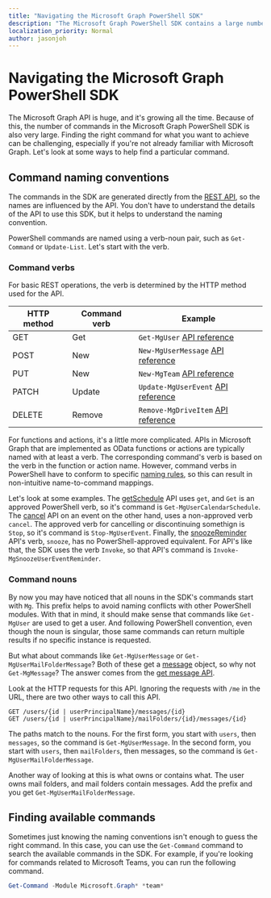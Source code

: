 ```yaml
---
title: "Navigating the Microsoft Graph PowerShell SDK"
description: "The Microsoft Graph PowerShell SDK contains a large number of commands. Learn how to find the right command for what you want to achieve."
localization_priority: Normal
author: jasonjoh
---
```


# Navigating the Microsoft Graph PowerShell SDK

The Microsoft Graph API is huge, and it's growing all the time. Because of this, the number of commands in the Microsoft Graph PowerShell SDK is also very large. Finding the right command for what you want to achieve can be challenging, especially if you're not already familiar with Microsoft Graph. Let's look at some ways to help find a particular command.

## Command naming conventions

The commands in the SDK are generated directly from the [REST API](/graph/api/overview?view=graph-rest-1.0), so the names are influenced by the API. You don't have to understand the details of the API to use this SDK, but it helps to understand the naming convention.

PowerShell commands are named using a verb-noun pair, such as `Get-Command` or `Update-List`. Let's start with the verb.

### Command verbs

For basic REST operations, the verb is determined by the HTTP method used for the API.

| HTTP method | Command verb | Example |
|-------------|--------------|---|
| GET         | Get          | `Get-MgUser` [API reference](/graph/api/user-get?view=graph-rest-1.0) |
| POST        | New          | `New-MgUserMessage` [API reference](/graph/api/user-post-messages?view=graph-rest-1.0) |
| PUT         | New          | `New-MgTeam` [API reference](/graph/api/team-put-teams?view=graph-rest-1.0) |
| PATCH       | Update       | `Update-MgUserEvent` [API reference](/graph/api/event-update?view=graph-rest-1.0) |
| DELETE      | Remove       | `Remove-MgDriveItem` [API reference](/graph/api/driveitem-delete?view=graph-rest-1.0) |

For functions and actions, it's a little more complicated. APIs in Microsoft Graph that are implemented as OData functions or actions are typically named with at least a verb. The corresponding command's verb is based on the verb in the function or action name. However, command verbs in PowerShell have to conform to specific [naming rules](/powershell/scripting/developer/cmdlet/approved-verbs-for-windows-powershell-commands), so this can result in non-intuitive name-to-command mappings.

Let's look at some examples. The [getSchedule](/graph/api/calendar-getschedule?view=graph-rest-1.0) API uses `get`, and `Get` is an approved PowerShell verb, so it's command is `Get-MgUserCalendarSchedule`. The [cancel](/graph/api/event-cancel?view=graph-rest-beta) API on an event on the other hand, uses a non-approved verb `cancel`. The approved verb for cancelling or discontinuing somethign is `Stop`, so it's command is `Stop-MgUserEvent`. Finally, the [snoozeReminder](/graph/api/event-snoozereminder?view=graph-rest-1.0) API's verb, `snooze`, has no PowerShell-approved equivalent. For API's like that, the SDK uses the verb `Invoke`, so that API's command is `Invoke-MgSnoozeUserEventReminder`.

### Command nouns

By now you may have noticed that all nouns in the SDK's commands start with `Mg`. This prefix helps to avoid naming conflicts with other PowerShell modules. With that in mind, it should make sense that commands like `Get-MgUser` are used to get a user. And following PowerShell convention, even though the noun is singular, those same commands can return multiple results if no specific instance is requested.

But what about commands like `Get-MgUserMessage` or `Get-MgUserMailFolderMessage`? Both of these get a [message](/graph/api/resources/message?view=graph-rest-1.0) object, so why not `Get-MgMessage`? The answer comes from the [get message API](/graph/api/message-get?view=graph-rest-1.0).

Look at the HTTP requests for this API. Ignoring the requests with `/me` in the URL, there are two other ways to call this API.

```http
GET /users/{id | userPrincipalName}/messages/{id}
GET /users/{id | userPrincipalName}/mailFolders/{id}/messages/{id}
```

The paths match to the nouns. For the first form, you start with `users`, then `messages`, so the command is `Get-MgUserMessage`. In the second form, you start with `users`, then `mailFolders`, then messages, so the command is `Get-MgUserMailFolderMessage`.

Another way of looking at this is what owns or contains what. The user owns mail folders, and mail folders contain messages. Add the prefix and you get `Get-MgUserMailFolderMessage`.

## Finding available commands

Sometimes just knowing the naming conventions isn't enough to guess the right command. In this case, you can use the `Get-Command` command to search the available commands in the SDK. For example, if you're looking for commands related to Microsoft Teams, you can run the following command.

```powershell
Get-Command -Module Microsoft.Graph* *team*
```

